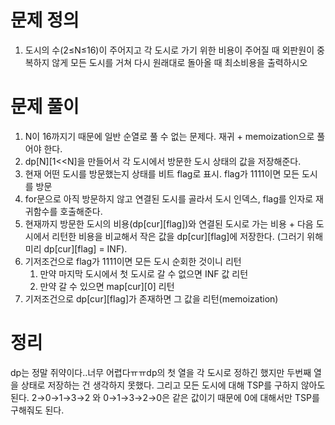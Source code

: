 # 문제 정의

1. 도시의 수(2≤N≤16)이 주어지고 각 도시로 가기 위한 비용이 주어질 때 외판원이 중복하지 않게 모든 도시를 거쳐 다시 원래대로 돌아올 때 최소비용을 출력하시오


# 문제 풀이
1. N이 16까지기 때문에 일반 순열로 풀 수 없는 문제다. 재귀 + memoization으로 풀어야 한다.
2. dp[N][1<<N]을 만들어서 각 도시에서 방문한 도시 상태의 값을 저장해준다. 
3. 현재 어떤 도시를 방문했는지 상태를 비트 flag로 표시. flag가 1111이면 모든 도시를 방문
4. for문으로 아직 방문하지 않고 연결된 도시를 골라서 도시 인덱스, flag를 인자로 재귀함수를 호출해준다.
5. 현재까지 방문한 도시의 비용(dp[cur][flag])와 연결된 도시로 가는 비용 + 다음 도시에서 리턴한 비용을 비교해서 작은 값을 dp[cur][flag]에 저장한다. (그러기 위해 미리 dp[cur][flag] = INF).
6. 기저조건으로 flag가 1111이면 모든 도시 순회한 것이니 리턴
    1. 만약 마지막 도시에서 첫 도시로 갈 수 없으면 INF 값 리턴
    2. 만약 갈 수 있으면 map[cur][0] 리턴
7. 기저조건으로 dp[cur][flag]가 존재하면 그 값을 리턴(memoization)


# 정리
dp는 정말 쥐약이다..너무 어렵다ㅠㅠdp의 첫 열을 각 도시로 정하긴 했지만 두번째 열을 상태로 저장하는 건 생각하지 못했다. 그리고 모든 도시에 대해 TSP를 구하지 않아도 된다. 2→0→1→3→2 와 0→1→3→2→0은 같은 값이기 때문에 0에 대해서만 TSP를 구해줘도 된다.
